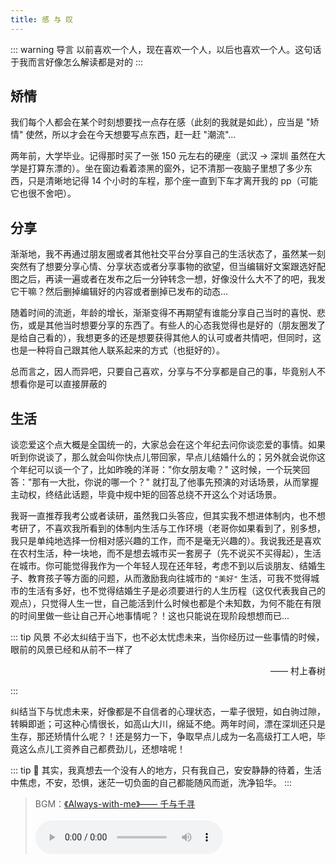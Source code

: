 ```yaml
---
title: 感 与 叹
---
```


::: warning 导言
以前喜欢一个人，现在喜欢一个人，以后也喜欢一个人。这句话于我而言好像怎么解读都是对的
:::

## 矫情

我们每个人都会在某个时刻想要找一点存在感（此刻的我就是如此），应当是 "矫情" 使然，所以才会在今天想要写点东西，赶一赶 "潮流"...

两年前，大学毕业。记得那时买了一张 150 元左右的硬座（武汉 → 深圳 虽然在大学是打算东漂的）。坐在窗边看着漆黑的窗外，记不清那一夜脑子里想了多少东西，只是清晰地记得 14 个小时的车程，那个座一直到下车才离开我的 pp（可能它也很不舍吧）。

## 分享

渐渐地，我不再通过朋友圈或者其他社交平台分享自己的生活状态了，虽然某一刻突然有了想要分享心情、分享状态或者分享事物的欲望，但当编辑好文案跟选好配图之后，再读一遍或者在发布之后一分钟转念一想，好像没什么大不了的吧，我发它干嘛？然后删掉编辑好的内容或者删掉已发布的动态...

随着时间的流逝，年龄的增长，渐渐变得不再期望有谁能分享自己当时的喜悦、悲伤，或是其他当时想要分享的东西了。有些人的心态我觉得也是好的（朋友圈发了是给自己看的），我想更多的还是想要获得其他人的认可或者共情吧，但同时，这也是一种将自己跟其他人联系起来的方式（也挺好的）。

总而言之，因人而异吧，只要自己喜欢，分享与不分享都是自己的事，毕竟别人不想看你是可以直接屏蔽的

## 生活

谈恋爱这个点大概是全国统一的，大家总会在这个年纪去问你谈恋爱的事情。如果听到你说谈了，那么就会叫你快点儿带回家，早点儿结婚什么的；另外就会说你这个年纪可以谈一个了，比如昨晚的洋哥："你女朋友嘞？" 这时候，一个玩笑回答："那有一大批，你说的哪一个？" 就打乱了他事先预演的对话场景，从而掌握主动权，终结此话题，毕竟中规中矩的回答总绕不开这么个对话场景。

我哥一直推荐我考公或者读研，虽然我口头答应，但其实我不想进体制内，也不想考研了，不喜欢我所看到的体制内生活与工作环境（老哥你如果看到了，别多想，我只是单纯地选择一份相对感兴趣的工作，而不是毫无兴趣的）。我说我还是喜欢在农村生活，种一块地，而不是想去城市买一套房子（先不说买不买得起），生活在城市。你可能觉得我作为一个年轻人现在还年轻，考虑不到以后谈朋友、结婚生子、教育孩子等方面的问题，从而激励我向往城市的 `"美好"` 生活，可我不觉得城市的生活有多好，也不觉得结婚生子是必须要进行的人生历程（这仅代表我自己的观点），只觉得人生一世，自己能活到什么时候也都是个未知数，为何不能在有限的时间里做一些让自己开心地事情呢？！这也只能说在现阶段想想而已...

::: tip 风景
不必太纠结于当下，也不必太忧虑未来，当你经历过一些事情的时候，眼前的风景已经和从前不一样了

<p style="text-align: right;">—— 村上春树</p>
:::

纠结当下与忧虑未来，好像都是不自信者的心理状态，一辈子很短，如白驹过隙，转瞬即逝；可这种心情很长，如高山大川，绵延不绝。两年时间，漂在深圳还只是生存，那还矫情什么呢？！还是努力一下，争取早点儿成为一名高级打工人吧，毕竟这么点儿工资养自己都费劲儿，还想啥呢！

::: tip 🫧
其实，我真想去一个没有人的地方，只有我自己，安安静静的待着，生活中焦虑，不安，恐惧，迷茫一切负面的自己都能随风而逝，洗净铅华。
:::

> BGM：[《Always-with-me》—— 千与千寻](https://www.kuwo.cn/play_detail/966332)<br><br>
> <audio src="https://other-web-nf01-sycdn.kuwo.cn/47a6996e91ab8c2474d7fda3d3e9a8e5/62f81a6d/resource/n3/75/30/4084665696.mp3" controls autoplay preload="auto" />
